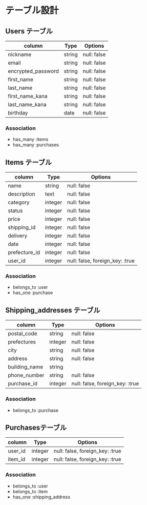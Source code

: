 # テーブル設計

## Users テーブル

| column              | Type   | Options     |
|---------------------|--------|-------------|
| nickname            | string | null: false |
| email               | string | null: false |
| encrypted_password  | string | null: false |
| first_name          | string | null: false |
| last_name           | string | null: false |
| first_name_kana     | string | null: false |
| last_name_kana      | string | null: false |
| birthday            | date   | null: false |


### Association

- has_many   :items
- has_many   :purchases

## Items テーブル

| column              | Type    | Options                         |
|---------------------|---------|---------------------------------|
| name                | string  | null: false                     |
| description         | text    | null: false                     |
| category            | integer | null: false                     |
| status              | integer | null: false                     |
| price               | integer | null: false                     |
| shipping_id         | integer | null: false                     |
| delivery            | integer | null: false                     |
| date                | integer | null: false                     |
| prefecture_id       | integer | null: false                     |
| user_id             | integer | null: false, foreign_key: :true |

### Association

- belongs_to :user
- has_one    :purchase

## Shipping_addresses テーブル

| column               | Type    | Options                         |
|----------------------|---------|---------------------------------|
| postal_code          | string  | null: false                     |
| prefectures          | integer | null: false                     |
| city                 | string  | null: false                     |
| address              | string  | null: false                     |
| building_name        | string  |                                 |
| phone_number         | string  | null: false                     |
| purchase_id          | integer | null: false, foreign_key: :true |

### Association

- belongs_to :purchase

## Purchasesテーブル

| column                | Type    | Options                         |
|-----------------------|---------|---------------------------------|
| user_id               | integer | null: false, foreign_key: :true |
| item_id               | integer | null: false, foreign_key: :true |

### Association

- belongs_to :user
- belongs_to :item
- has_one    :shipping_address
